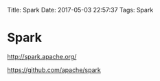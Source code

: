 Title: Spark
Date: 2017-05-03 22:57:37
Tags: Spark



# Spark

<http://spark.apache.org/>

<https://github.com/apache/spark>

